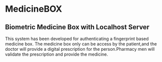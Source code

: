 # MedicineBOX
## Biometric Medicine Box with Localhost Server
This system has been developed for authenticating a fingerprint based medicine box. The medicine box only can be access by the patient,and the doctor will provide a digital prescription for the person.Pharmacy men will validate the prescription and provide the medicine. 
